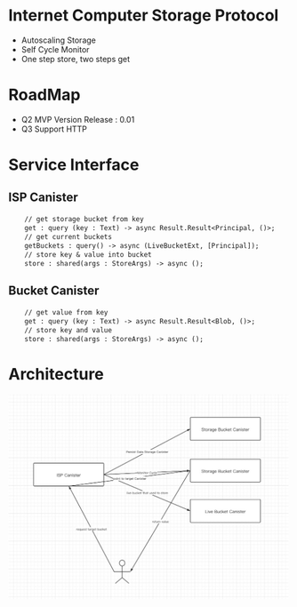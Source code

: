 # Internet Computer Storage Protocol
- Autoscaling Storage
- Self Cycle Monitor
- One step store, two steps get

# RoadMap
- Q2 MVP Version Release : 0.01
- Q3 Support HTTP

# Service Interface
## ISP Canister

```motoko
    // get storage bucket from key
    get : query (key : Text) -> async Result.Result<Principal, ()>;
    // get current buckets
    getBuckets : query() -> async (LiveBucketExt, [Principal]);
    // store key & value into bucket
    store : shared(args : StoreArgs) -> async ();
```

## Bucket Canister

```motoko
    // get value from key
    get : query (key : Text) -> async Result.Result<Blob, ()>;
    // store key and value
    store : shared(args : StoreArgs) -> async ();
```

# Architecture
![avatar](ISP.jpeg)
